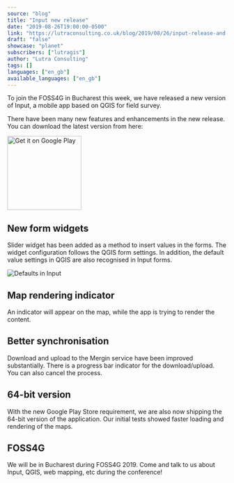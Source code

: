 ```yaml
---
source: "blog"
title: "Input new release"
date: "2019-08-26T19:00:00-0500"
link: "https://lutraconsulting.co.uk/blog/2019/08/26/input-release-and-foss4g2019/"
draft: "false"
showcase: "planet"
subscribers: ["lutragis"]
author: "Lutra Consulting"
tags: []
languages: ["en_gb"]
available_languages: ["en_gb"]
---
```


<p>To join the FOSS4G in Bucharest this week, we have released a new version of Input, a mobile app based on QGIS for field survey.</p>

<!-- more -->

<p>There have been many new features and enhancements in the new release. You can download the latest version from here:</p>

<p><a href="https://play.google.com/store/apps/details?id=uk.co.lutraconsulting&amp;utm_source=lutra-atom&amp;utm_medium=lutra-blog&amp;utm_campaign=input"><img alt="Get it on Google Play" src="https://play.google.com/intl/en_us/badges/images/generic/en_badge_web_generic.png" width="170" /></a></p>

<h2 id="new-form-widgets">New form widgets</h2>
<p>Slider widget has been added as a method to insert values in the forms. The widget configuration follows the QGIS form settings. In addition, the default value settings in QGIS are also recognised in Input forms.</p>

<p><img alt="Defaults in Input" src="https://www.lutraconsulting.co.uk/img/posts/input_defaults_in_forms.png" /></p>

<h2 id="map-rendering-indicator">Map rendering indicator</h2>
<p>An indicator will appear on the map, while the app is trying to render the content.</p>

<h2 id="better-synchronisation">Better synchronisation</h2>
<p>Download and upload to the Mergin service have been improved substantially. There is a progress bar indicator for the download/upload. You can also cancel the process.</p>

<h2 id="64-bit-version">64-bit version</h2>
<p>With the new Google Play Store requirement, we are also now shipping the 64-bit version of the application. Our initial tests showed faster loading and rendering of the maps.</p>

<h2 id="foss4g">FOSS4G</h2>
<p>We will be in Bucharest during FOSS4G 2019. Come and talk to us about Input, QGIS, web mapping, etc during the conference!</p>
